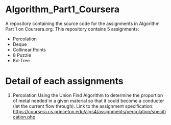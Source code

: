 # Algorithm_Part1_Coursera
A repository containing the source code for the assignments in Algorithm Part 1 on Coursera.org.
This repository contains 5 assignments:
  - Percolation
  - Deque
  - Collinear Points
  - 8 Puzzle
  - Kd-Tree
  
 # Detail of each assignments
 1. Percolation
    Using the Union Find Algorithm to determine the proportion of metal needed in a given material so that it could become a conducter
    (let the current flow through).
    Link to the assignment specification: https://coursera.cs.princeton.edu/algs4/assignments/percolation/specification.php 
